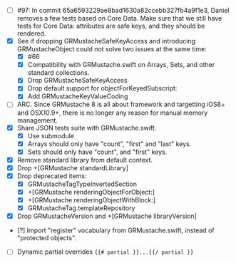 - [ ] #97: In commit 65a6593229ae8bad1630a82ccebb327fb4a9f1e3, Daniel removes a few tests based on Core Data. Make sure that we still have tests for Core Data: attributes are safe keys, and they should be rendered.
- [X] See if dropping GRMustacheSafeKeyAccess and introducing GRMustacheObject could not solve two issues at the same time:
    - [X] #66
    - [X] Compatibility with GRMustache.swift on Arrays, Sets, and other standard collections.
    - [X] Drop GRMustacheSafeKeyAccess
    - [X] Drop default support for objectForKeyedSubscript:
    - [X] Add GRMustacheKeyValueCoding
- [ ] ARC. Since GRMustache 8 is all about framework and targetting iOS8+ and OSX10.9+, there is no longer any reason for manual memory management.
- [X] Share JSON tests suite with GRMustache.swift.
    - [X] Use submodule
    - [X] Arrays should only have "count", "first" and "last" keys.
    - [X] Sets should only have "count", and "first" keys.
- [X] Remove standard library from default context.
- [X] Drop +[GRMustache standardLibrary]
- [X] Drop deprecated items:
    - [X] GRMustacheTagTypeInvertedSection
    - [X] +[GRMustache renderingObjectForObject:]
    - [X] +[GRMustache renderingObjectWithBlock:]
    - [X] GRMustacheTag.templateRepository
- [X] Drop GRMustacheVersion and +[GRMustache libraryVersion]
- [?] Import "register" vocabulary from GRMustache.swift, instead of "protected objects".
- [ ] Dynamic partial overrides `{{# partial }}...{{/ partial }}`
